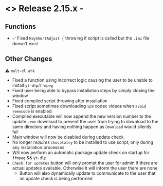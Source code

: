 # <> Release 2.15.x - 

## Functions
- ✅ Fixed `KeyShortAdjust {` throwing if script is called but the `.ini` file doesn't exist

## Other Changes

⚠️ `mult-dl.ahk`
- Fixed a function using incorrect logic causing the user to be unable to install `yt-dlp`/`ffmpeg`
- Fixed user being able to bypass installation steps by simply closing the window
- Fixed compiled script throwing after installation
- Fixed script sometimes downloading `vp9` codec videos when `avoid reencode` is enabled
- Compiled executable will now append the new version number to the update `.exe` download to prevent the user from trying to download to the same directory and having nothing happen as `Download` would silently fail
- Main window will now be disabled during update check
- No longer *requires* `chocolatey` to be installed to use script, only during any installation processes
- Will now perform an automatic package update check on startup for `ffmpeg` && `yt-dlp`
- `Check for updates` button will only prompt the user for admin if there are actual updates available. Otherwise it will inform the user there are none
    - Button will also dynamically update to communicate to the user that an update check is being performed